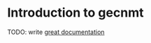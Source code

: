 # Introduction to gecnmt

TODO: write [great documentation](http://jacobian.org/writing/what-to-write/)
